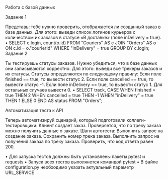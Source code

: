 Работа с базой данных

Задание 1

Представь: тебе нужно проверить, отображается ли созданный заказ в базе данных.
Для этого: выведи список логинов курьеров с количеством их заказов в статусе «В доставке» (поле inDelivery = true). 
•	SELECT c.login, count(o.id) FROM "Couriers" AS c JOIN "Orders" AS o ON c.id = o."courierId" WHERE "inDelivery" = true GROUP BY c.login;
Задание 2

Ты тестируешь статусы заказов. Нужно убедиться, что в базе данных они записываются корректно.
Для этого: выведи все трекеры заказов и их статусы. 
Статусы определяются по следующему правилу:
Если поле finished == true, то вывести статус 2.
Если поле canсelled == true, то вывести статус -1.
Если поле inDelivery == true, то вывести статус 1.
Для остальных случаев вывести 0.
•	SELECT track, CASE WHEN finished = true THEN 2 WHEN cancelled = true THEN -1 WHEN "inDelivery" = true THEN 1 ELSE 0 END AS status FROM "Orders";


Автоматизация теста к API

Теперь автоматизируй сценарий, который подготовили коллеги-тестировщики:
Клиент создает заказ.
Проверяется, что по треку заказа можно получить данные о заказе.
Шаги автотеста:
Выполнить запрос на создание заказа.
Сохранить номер трека заказа.
Выполнить запрос на получения заказа по треку заказа.
Проверить, что код ответа равен 200.

•	Для запуска тестов должны быть установлены пакеты pytest и requests
•	Запуск всех тестов выполянется командой pytest
•	В файле configuration.py необходимо указать актуальный параметр URL_SERVICE

